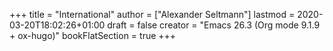 +++
title = "International"
author = ["Alexander Seltmann"]
lastmod = 2020-03-20T18:02:26+01:00
draft = false
creator = "Emacs 26.3 (Org mode 9.1.9 + ox-hugo)"
bookFlatSection = true
+++
